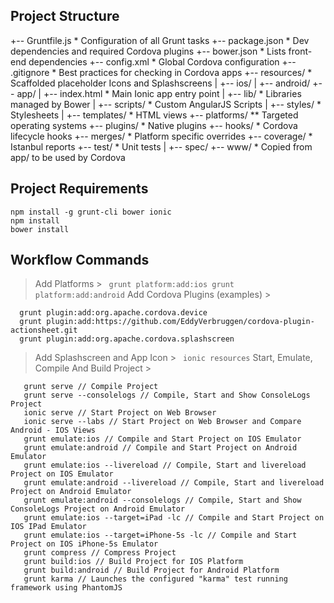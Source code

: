 ## Project Structure
  +-- Gruntfile.js            * Configuration of all Grunt tasks
  +-- package.json            * Dev dependencies and required Cordova plugins
  +-- bower.json              * Lists front-end dependencies
  +-- config.xml              * Global Cordova configuration
  +-- .gitignore              * Best practices for checking in Cordova apps
  +-- resources/              * Scaffolded placeholder Icons and Splashscreens
  |   +-- ios/
  |   +-- android/
  +-- app/
  |   +-- index.html          * Main Ionic app entry point
  |   +-- lib/                * Libraries managed by Bower
  |   +-- scripts/            * Custom AngularJS Scripts
  |   +-- styles/             * Stylesheets
  |   +-- templates/          * HTML views
  +-- platforms/              ** Targeted operating systems
  +-- plugins/                * Native plugins
  +-- hooks/                  * Cordova lifecycle hooks
  +-- merges/                 * Platform specific overrides
  +-- coverage/               * Istanbul reports
  +-- test/                   * Unit tests
  |   +-- spec/
  +-- www/                    * Copied from app/ to be used by Cordova

## Project Requirements
  ``` 
  npm install -g grunt-cli bower ionic
  npm install
  bower install
  ```

## Workflow Commands
  > Add Platforms >
    ``` 
    grunt platform:add:ios
    grunt platform:add:android
    ```
  > Add Cordova Plugins (examples) >
  ```
    grunt plugin:add:org.apache.cordova.device
    grunt plugin:add:https://github.com/EddyVerbruggen/cordova-plugin-actionsheet.git
    grunt plugin:add:org.apache.cordova.splashscreen
   ```
  > Add Splashscreen and App Icon >
    ``` 
    ionic resources
    ```
  > Start, Emulate, Compile And Build Project >
  ```
     grunt serve // Compile Project
     grunt serve --consolelogs // Compile, Start and Show ConsoleLogs Project
     ionic serve // Start Project on Web Browser
     ionic serve --labs // Start Project on Web Browser and Compare Android - IOS Views
     grunt emulate:ios // Compile and Start Project on IOS Emulator
     grunt emulate:android // Compile and Start Project on Android Emulator
     grunt emulate:ios --livereload // Compile, Start and livereload Project on IOS Emulator
     grunt emulate:android --livereload // Compile, Start and livereload Project on Android Emulator
     grunt emulate:android --consolelogs // Compile, Start and Show ConsoleLogs Project on Android Emulator
     grunt emulate:ios --target=iPad -lc // Compile and Start Project on IOS IPad Emulator
     grunt emulate:ios --target=iPhone-5s -lc // Compile and Start Project on IOS iPhone-5s Emulator
     grunt compress // Compress Project
     grunt build:ios // Build Project for IOS Platform
     grunt build:android // Build Project for Android Platform
     grunt karma // Launches the configured "karma" test running framework using PhantomJS
  ```
